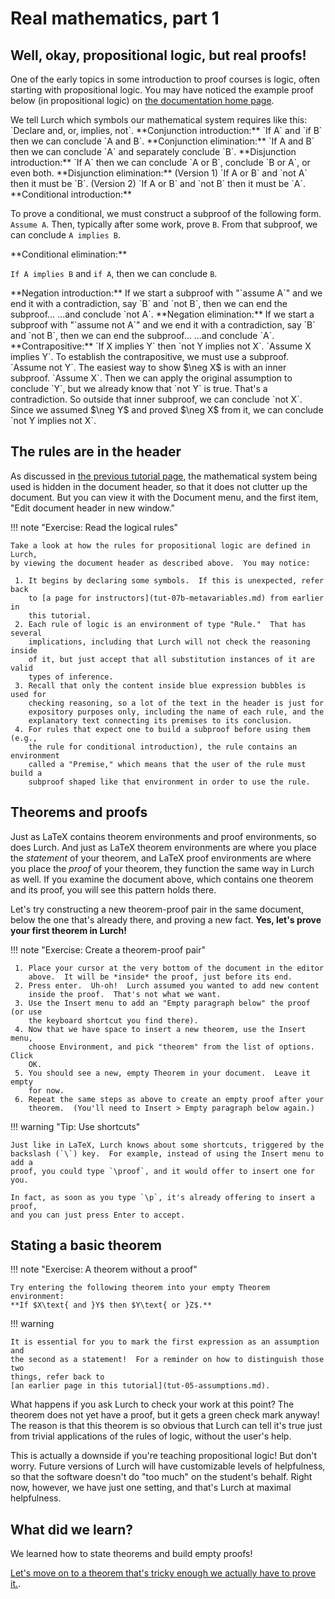 
# Real mathematics, part 1

## Well, okay, propositional logic, but real proofs!

One of the early topics in some introduction to proof courses is logic, often
starting with propositional logic.  You may have noticed the example proof below
(in propositional logic) on [the documentation home page](index.md).

<div class='lurch-embed' width='100%' height='500px' validate='true'>

<div class='header'>
We tell Lurch which symbols our mathematical system requires like this:
`Declare and, or, implies, not`.

<rule>
**Conjunction introduction:**
`If A` and `if B` then we can conclude `A and B`.
</rule>

<rule>
**Conjunction elimination:**
`If A and B` then we can conclude `A` and separately conclude `B`.
</rule>

<rule>
**Disjunction introduction:**
`If A` then we can conclude `A or B`, conclude `B or A`, or even both.
</rule>

<rule>
**Disjunction elimination:**

<subproof>
(Version 1)  `If A or B` and `not A` then it must be `B`.
</subproof>
<subproof>
(Version 2)  `If A or B` and `not B` then it must be `A`.
</subproof>
</rule>

<rule>
**Conditional introduction:**

To prove a conditional, we must construct a subproof of the following form.
<premise>
`Assume A`.  Then, typically after some work, prove `B`.
</premise>
From that subproof, we can conclude `A implies B`.
</rule>

<rule>
**Conditional elimination:**

`If A implies B` and `if A`, then we can conclude `B`.
</rule>

<rule>
**Negation introduction:**

<premise>
If we start a subproof with "`assume A`" and we end it with a contradiction,
say `B` and `not B`, then we can end the subproof...
</premise>
...and conclude `not A`.
</rule>

<rule>
**Negation elimination:**

<premise>
If we start a subproof with "`assume not A`" and we end it with a contradiction,
say `B` and `not B`, then we can end the subproof...
</premise>
...and conclude `A`.
</rule>
</div>

<theorem>
**Contrapositive:** `If X implies Y` then `not Y implies not X`.
</theorem>
<proof>
`Assume X implies Y`.  To establish the contrapositive, we must use a subproof.
<subproof>
`Assume not Y`.  The easiest way to show $\neg X$ is with an inner subproof.
<subproof>
`Assume X`.  Then we can apply the original assumption to conclude `Y`, but we
already know that `not Y` is true.  That's a contradiction.
</subproof>
So outside that inner subproof, we can conclude `not X`.
</subproof>
Since we assumed $\neg Y$ and proved $\neg X$ from it, we can conclude
`not Y implies not X`.
</proof>
</div>

## The rules are in the header

As discussed in [the previous tutorial page](tut-08-document-header.md), the
mathematical system being used is hidden in the document header, so that it does
not clutter up the document.  But you can view it with the Document menu, and
the first item, "Edit document header in new window."

!!! note "Exercise: Read the logical rules"

    Take a look at how the rules for propositional logic are defined in Lurch,
    by viewing the document header as described above.  You may notice:

     1. It begins by declaring some symbols.  If this is unexpected, refer back
        to [a page for instructors](tut-07b-metavariables.md) from earlier in
        this tutorial.
     2. Each rule of logic is an environment of type "Rule."  That has several
        implications, including that Lurch will not check the reasoning inside
        of it, but just accept that all substitution instances of it are valid
        types of inference.
     3. Recall that only the content inside blue expression bubbles is used for
        checking reasoning, so a lot of the text in the header is just for
        expository purposes only, including the name of each rule, and the
        explanatory text connecting its premises to its conclusion.
     4. For rules that expect one to build a subproof before using them (e.g.,
        the rule for conditional introduction), the rule contains an environment
        called a "Premise," which means that the user of the rule must build a
        subproof shaped like that environment in order to use the rule.

## Theorems and proofs

Just as LaTeX contains theorem environments and proof environments, so does
Lurch.  And just as LaTeX theorem environments are where you place the
*statement* of your theorem, and LaTeX proof environments are where you place
the *proof* of your theorem, they function the same way in Lurch as well.  If
you examine the document above, which contains one theorem and its proof, you
will see this pattern holds there.

Let's try constructing a new theorem-proof pair in the same document, below the
one that's already there, and proving a new fact.  **Yes, let's prove your first
theorem in Lurch!**

!!! note "Exercise: Create a theorem-proof pair"

     1. Place your cursor at the very bottom of the document in the editor
        above.  It will be *inside* the proof, just before its end.
     2. Press enter.  Uh-oh!  Lurch assumed you wanted to add new content
        inside the proof.  That's not what we want.
     3. Use the Insert menu to add an "Empty paragraph below" the proof (or use
        the keyboard shortcut you find there).
     4. Now that we have space to insert a new theorem, use the Insert menu,
        choose Environment, and pick "theorem" from the list of options.  Click
        OK.
     5. You should see a new, empty Theorem in your document.  Leave it empty
        for now.
     6. Repeat the same steps as above to create an empty proof after your
        theorem.  (You'll need to Insert > Empty paragraph below again.)

!!! warning "Tip: Use shortcuts"

    Just like in LaTeX, Lurch knows about some shortcuts, triggered by the
    backslash (`\`) key.  For example, instead of using the Insert menu to add a
    proof, you could type `\proof`, and it would offer to insert one for you.

    In fact, as soon as you type `\p`, it's already offering to insert a proof,
    and you can just press Enter to accept.

## Stating a basic theorem

!!! note "Exercise: A theorem without a proof"

    Try entering the following theorem into your empty Theorem environment:
    **If $X\text{ and }Y$ then $Y\text{ or }Z$.**

!!! warning

    It is essential for you to mark the first expression as an assumption and
    the second as a statement!  For a reminder on how to distinguish those two
    things, refer back to
    [an earlier page in this tutorial](tut-05-assumptions.md).

What happens if you ask Lurch to check your work at this point?  The theorem
does not yet have a proof, but it gets a green check mark anyway!  The reason is
that this theorem is so obvious that Lurch can tell it's true just from trivial
applications of the rules of logic, without the user's help.

This is actually a downside if you're teaching propositional logic!  But don't
worry.  Future versions of Lurch will have customizable levels of helpfulness,
so that the software doesn't do "too much" on the student's behalf.  Right now,
however, we have just one setting, and that's Lurch at maximal helpfulness.

## What did we learn?

We learned how to state theorems and build empty proofs!

[Let's move on to a theorem that's tricky enough we actually have to prove it.](tut-09b-real-math.md).